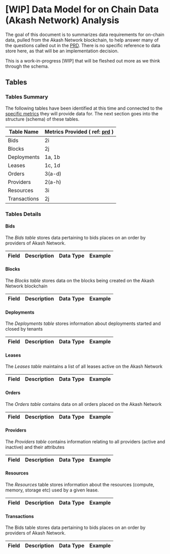 # [WIP] Data Model for on Chain Data (Akash Network) Analysis

The goal of this document is to summarizes data requirements for on-chain data, pulled from the Akash Network blockchain, to help answer many of the questions called out in the [PRD](prd.md). There is no specific reference to data store here, as that will be an implementation decision.

This is a work-in-progress [WIP] that will be fleshed out more as we think through the schema.

## Tables 

### Tables Summary

The following tables have been identified at this time and connected to the [specific metrics](prd.md) they will provide data for. The next section goes into the structure (schema) of these tables.

| Table Name  | Metrics Provided ( ref: [prd](prd.md) )|
|   --        |       --                               |
| Bids        | 2i                                     |
| Blocks      | 2j                                     |
| Deployments | 1a, 1b                                 |
| Leases      | 1c, 1d                                 |
| Orders      | 3(a-d)                                 |
| Providers   | 2(a-h)                                 |
| Resources   | 3i                                     |
| Transactions| 2j                                     |


### Tables Details

#### Bids

The *Bids table* stores data pertaining to bids places on an order by providers of Akash Network.

| Field | Description | Data Type | Example |
|  --   |     --      |     --    |   --    |


#### Blocks

The *Blocks table* stores data on the blocks being created on the Akash Network blockchain

| Field | Description | Data Type | Example |
|  --   |     --      |     --    |   --    |

#### Deployments

The *Deployments table* stores information about deployments started and closed by tenants

| Field | Description | Data Type | Example |
|  --   |     --      |     --    |   --    |

#### Leases

The *Leases table* maintains a list of all leases active on the Akash Network

| Field | Description | Data Type | Example |
|  --   |     --      |     --    |   --    |

#### Orders

The *Orders table* contains data on all orders placed on the Akash Network

| Field | Description | Data Type | Example |
|  --   |     --      |     --    |   --    |

#### Providers

The *Providers table* contains information relating to all providers (active and inactive) and their attributes

| Field | Description | Data Type | Example |
|  --   |     --      |     --    |   --    |

#### Resources

The *Resources* table stores information about the resources (compute, memory, storage etc) used by a given lease.

| Field | Description | Data Type | Example |
|  --   |     --      |     --    |   --    |

#### Transactions

The Bids table stores data pertaining to bids places on an order by providers of Akash Network.

| Field | Description | Data Type | Example |
|  --   |     --      |     --    |   --    |
